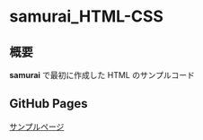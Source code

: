 # samurai_HTML-CSS

## 概要

**samurai** で最初に作成した HTML のサンプルコード

## GitHub Pages

[サンプルページ](https://kwd10104oj3.github.io/samurai_HTML-CSS/)
